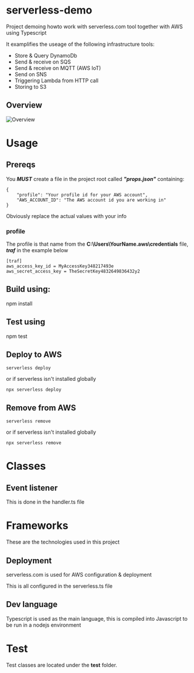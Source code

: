 # serverless-demo
Project demoing howto work with serverless.com tool together with AWS using Typescript

It examplifies the useage of the following infrastructure tools:
* Store & Query DynamoDb
* Send & receive on SQS
* Send & receive on MQTT (AWS IoT)
* Send on SNS
* Triggering Lambda from HTTP call
* Storing to S3

## Overview
![Overview](http://www.plantuml.com/plantuml/png/bLHDRzim3BtdLt0vR1dGmeVUYg5ecWnTWBLRuHGxApRZ29MbLA8J5CF--oHQJXKtNh4SOfDyZn_YawyT2KjDhKRWVn-aBbHJ8dmHUwVaAfl-ocUches-6Z7W4ppgmZjG4z06OMsKCdkfAr1I8v21mg8W12VhhP9hYINi9Eu7i-S775Su0Rf5ZLQexD6XTLUdCNTc9HLcqv-BMq6u5oy3k1oBnafwMPIeoJ-dkfoPq83G1MOpKsb9Pe0RW0rXzbtKgr8CWEQ2n4eupEOlMjHcVZE0MsX2gv5-h9SRgIkNBSnoPYmEmATRtsCXI1eTc9Nbron_oF-JS3z4oCbOKM76-y1evMXtii3y8kv6uPh2ZgsiDWIbj5Y4j6rmAuedpu7nKhWdYDGn_EPW-BrkPzAA902dMta6undRm4mF6nzS3WIGzuu_7zAqvv-a-2PqgT0UE4o0JUiDgPoV1XthbKCVmQ4k7SWm3Blz82XtQ3qeh2Efrkrn4fZprLaShzlpE3eS2ETafR4CAHk7rkSuDNc5nFXsxbiaOBER-ksS7I5E6Kd4f3XZ9FQP0PEJeCPztQ6cBa6Sm744C8HwYReyKPCJQIWyVV3kORbCG7zwcxyt9DTHTdq598tf19QZBj6-zXPiIFCC3UcrFt7Fxg711izwfUlAmdC8z0RAxpr7kwNPogAhbT_bm8v-WTCtOU8kRfhY2ScZ-LYXDT-U2d-l9atuzp6s0gYMIacZ7PWrSB2hoGQSdr_1qUtWs94dOdhoZxYUbx6jTFy1Y0k-X70Y30ygvYzJlxT4lnn9xADuqbNVb_R4yLYU_QT5UmcfPfjjAGW3TG2ULBY4HqQp-HwbqrCyY5IdtEa1mEX16JDqCChSJeMnad11X-_nIhFNWHiLwBbaBCOhl4A_BN3-TJIwzhocLdy1)

# Usage

## Prereqs
You ***MUST*** create a file in the project root called ***"props.json"*** containing:

```
{
    "profile": "Your profile id for your AWS account",
    "AWS_ACCOUNT_ID": "The AWS account id you are working in"
}
```
Obviously replace the actual values with your info

### profile
The profile is that name from the **C:\Users\YourName\.aws\credentials** file, ***traf*** in the example below
```
[traf]
aws_access_key_id = MyAccessKey348217493e
aws_secret_access_key = TheSecretKey4832649836432y2
```

## Build using:
npm install

## Test using
npm test

## Deploy to AWS
```
serverless deploy
```

or if serverless isn't installed globally
```
npx serverless deploy
```


## Remove from AWS
```
serverless remove
```
or if serverless isn't installed globally
```
npx serverless remove
```

# Classes

## Event listener
This is done in the handler.ts file

# Frameworks
These are the technologies used in this project

## Deployment
serverless.com is used for AWS configuration & deployment

This is all configured in the serverless.ts file

## Dev language
Typescript is used as the main language, this is compiled into Javascript to be run in a nodejs environment

# Test
Test classes are located under the **test** folder.
